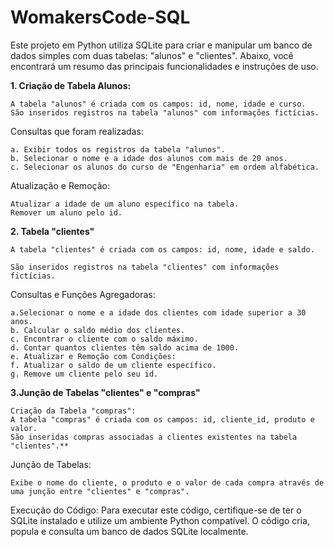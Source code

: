 # WomakersCode-SQL
 Este projeto em Python utiliza SQLite para criar e manipular um banco de dados simples com duas tabelas: "alunos" e "clientes". Abaixo, você encontrará um resumo das principais funcionalidades e instruções de uso.

**1. Criação de Tabela Alunos:**


    A tabela "alunos" é criada com os campos: id, nome, idade e curso.
    São inseridos registros na tabela "alunos" com informações fictícias.

Consultas que foram realizadas:

    a. Exibir todos os registros da tabela "alunos".
    b. Selecionar o nome e a idade dos alunos com mais de 20 anos.
    c. Selecionar os alunos do curso de "Engenharia" em ordem alfabética.

Atualização e Remoção:

    Atualizar a idade de um aluno específico na tabela.
    Remover um aluno pelo id.

**2. Tabela "clientes"**

    A tabela "clientes" é criada com os campos: id, nome, idade e saldo.

    São inseridos registros na tabela "clientes" com informações fictícias.

Consultas e Funções Agregadoras:

    a.Selecionar o nome e a idade dos clientes com idade superior a 30 anos.
    b. Calcular o saldo médio dos clientes.
    c. Encontrar o cliente com o saldo máximo.
    d. Contar quantos clientes têm saldo acima de 1000.
    e. Atualizar e Remoção com Condições:
    f. Atualizar o saldo de um cliente específico.
    g. Remove um cliente pelo seu id.


**3.Junção de Tabelas "clientes" e "compras"**

    Criação da Tabela "compras":
    A tabela "compras" é criada com os campos: id, cliente_id, produto e valor.
    São inseridas compras associadas a clientes existentes na tabela "clientes".**


Junção de Tabelas:

    Exibe o nome do cliente, o produto e o valor de cada compra através de uma junção entre "clientes" e "compras".



Execução do Código:
    Para executar este código, certifique-se de ter o SQLite instalado e utilize um ambiente Python compatível. O código cria, popula e consulta um banco de dados SQLite localmente.
